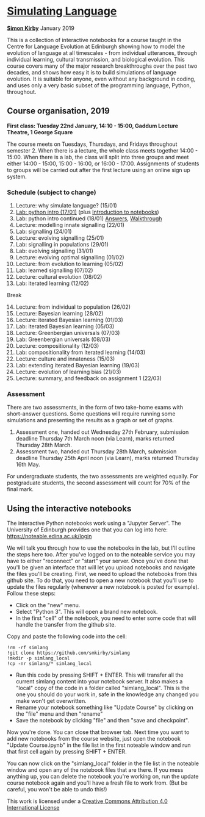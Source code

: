 # [Simulating Language](https://github.com/smkirby/simlang)

[**Simon Kirby**](http://www.lel.ed.ac.uk/~simon) January 2019


This is a collection of interactive notebooks for a course taught in the Centre for Language Evolution at Edinburgh showing how to model the evolution of language at all timescales - from individual utterances, through individual learning, cultural transmission, and biological evolution. This course covers many of the major research breakthroughs over the past two decades, and shows how easy it is to build simulations of language evolution. It is suitable for anyone, even without any background in coding, and uses only a very basic subset of the programming language, Python, throughout.

## Course organisation, 2019

**First class: Tuesday 22nd January, 14:10 - 15:00, Gaddum Lecture Theatre, 1 George Square**

The course meets on Tuesdays, Thursdays, and Fridays throughout semester 2. When there is a lecture, the whole class meets together 14:00 - 15:00. When there is a lab, the class will split into three groups and meet either 14:00 - 15:00, 15:00 - 16:00, or 16:00 - 17:00. Assignments of students to groups will be carried out after the first lecture using an online sign up system.

### Schedule (subject to change)

1. Lecture: why simulate language? (15/01)
2. [Lab: python intro (17/01)](simlang_2+3_lab.ipynb) (plus [Introduction to notebooks](simlang_notebook_intro.ipynb))
3. Lab: python intro continued (18/01) [Answers](simlang_2+3_answered.ipynb), [Walkthrough](simlang_2+3_walkthrough.ipynb)
4. Lecture: modelling innate signalling (22/01)
5. Lab: signalling (24/01)
6. Lecture: evolving signalling (25/01)
7. Lab: signalling in populations (29/01)
8. Lab: evolving signalling (31/01)
9. Lecture: evolving optimal signalling (01/02)
10. Lecture: from evolution to learning (05/02)
11. Lab: learned signalling (07/02)
12. Lecture: cultural evolution (08/02)
13. Lab: iterated learning (12/02)

Break

14. Lecture: from individual to population (26/02)
15. Lecture: Bayesian learning (28/02)
16. Lecture: iterated Bayesian learning (01/03)
17. Lab: iterated Bayesian learning (05/03)
18. Lecture: Greenbergian universals (07/03)
19. Lab: Greenbergian universals (08/03)
20. Lecture: compositionality (12/03)
21. Lab: compositionality from iterated learning (14/03)
22. Lecture: culture and innateness (15/03)
23. Lab: extending iterated Bayesian learning (19/03)
24. Lecture: evolution of learning bias (21/03)
25. Lecture: summary, and feedback on assignment 1 (22/03)

### Assessment

There are two assessments, in the form of two take-home exams with short-answer questions. Some questions will require running some simulations and presenting the results as a graph or set of graphs.

1. Assessment one, handed out Wednesday 27th February, submission deadline Thursday 7th March noon (via Learn), marks returned Thursday 28th March.
2. Assessment two, handed out Thursday 28th March, submission deadline Thursday 25th April noon (via Learn), marks returned Thursday 16th May.

For undergraduate students, the two assessments are weighted equally. For postgraduate students, the second assessment will count for 70% of the final mark.

## Using the interactive notebooks

The interactive Python notebooks work using a "Jupyter Server". The University of Edinburgh provides one that you can log into here: https://noteable.edina.ac.uk/login

We will talk you through how to use the notebooks in the lab, but I'll outline the steps here too. After you've logged on to the noteable service you may have to either "reconnect" or "start" your server. Once you've done that you'll be given an interface that will let you upload notebooks and navigate the files you'll be creating. First, we need to upload the notebooks from this github site. To do that, you need to open a new notebook that you'll use to update the files regularly (whenever a new notebook is posted for example). Follow these steps:

- Click on the "new" menu.
- Select "Python 3". This will open a brand new notebook.
- In the first "cell" of the notebook, you need to enter some code that will handle the transfer from the github site. 

Copy and paste the following code into the cell:

	!rm -rf simlang
	!git clone https://github.com/smkirby/simlang
	!mkdir -p simlang_local
	!cp -nr simlang/* simlang_local


- Run this code by pressing SHIFT + ENTER. This will transfer all the current simlang content into your notebook server. It also makes a "local" copy of the code in a folder called "simlang_local". This is the one you should do your work in, safe in the knowledge any changed you make won't get overwritten.
- Rename your notebook something like "Update Course" by clicking on the "file" menu and then "rename"
- Save the notebook by clicking "file" and then "save and checkpoint".

Now you're done. You can close that browser tab. Next time you want to add new notebooks from the course website, just open the notebook "Update Course.ipynb" in the file list in the first noteable window and run that first cell again by pressing SHIFT + ENTER.

You can now click on the "simlang_local" folder in the file list in the noteable window and open any of the notebook files that are there. If you mess anything up, you can delete the notebook you're working on, run the update course notebook again and you'll have a fresh file to work from. (But be careful, you won't be able to undo this!)

This work is licensed under a [Creative Commons Attribution 4.0 International License](http://creativecommons.org/licenses/by/4.0/)
